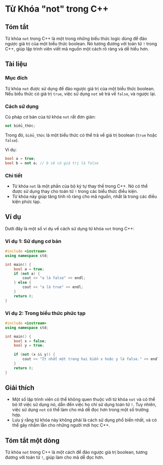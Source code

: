 <!--
Meta Description: # Từ Khóa "not" trong C++ ## Tóm tắt Từ khóa `not` trong C++ là một trong những biểu thức logic dùng để đảo ngược giá trị của một biểu thức boolean. N...
Meta Keywords: not, trong, một, khóa, dụng
-->

# Từ Khóa "not" trong C++

## Tóm tắt
Từ khóa `not` trong C++ là một trong những biểu thức logic dùng để đảo ngược giá trị của một biểu thức boolean. Nó tương đương với toán tử `!` trong C++, giúp lập trình viên viết mã nguồn một cách rõ ràng và dễ hiểu hơn.

## Tài liệu
### Mục đích
Từ khóa `not` được sử dụng để đảo ngược giá trị của một biểu thức boolean. Nếu biểu thức có giá trị `true`, việc sử dụng `not` sẽ trả về `false`, và ngược lại.

### Cách sử dụng
Cú pháp cơ bản của từ khóa `not` rất đơn giản:
```cpp
not biểu_thức;
```
Trong đó, `biểu_thức` là một biểu thức có thể trả về giá trị boolean (`true` hoặc `false`). 

Ví dụ:
```cpp
bool a = true;
bool b = not a; // b sẽ có giá trị là false
```

### Chi tiết
- Từ khóa `not` là một phần của bộ ký tự thay thế trong C++. Nó có thể được sử dụng thay cho toán tử `!` trong các biểu thức điều kiện.
- Từ khóa này giúp tăng tính rõ ràng cho mã nguồn, nhất là trong các điều kiện phức tạp.

## Ví dụ
Dưới đây là một số ví dụ về cách sử dụng từ khóa `not` trong C++:

### Ví dụ 1: Sử dụng cơ bản
```cpp
#include <iostream>
using namespace std;

int main() {
    bool a = true;
    if (not a) {
        cout << "a là false" << endl;
    } else {
        cout << "a là true" << endl;
    }
    return 0;
}
```

### Ví dụ 2: Trong biểu thức phức tạp
```cpp
#include <iostream>
using namespace std;

int main() {
    bool x = false;
    bool y = true;
    
    if (not (x && y)) {
        cout << "Ít nhất một trong hai biến x hoặc y là false." << endl;
    }
    return 0;
}
```

## Giải thích
- Một số lập trình viên có thể không quen thuộc với từ khóa `not` và có thể bỏ lỡ việc sử dụng nó, dẫn đến việc họ chỉ sử dụng toán tử `!`. Tuy nhiên, việc sử dụng `not` có thể làm cho mã dễ đọc hơn trong một số trường hợp.
- Lưu ý rằng từ khóa này không phải là cách sử dụng phổ biến nhất, và có thể gây nhầm lẫn cho những người mới học C++.

## Tóm tắt một dòng
Từ khóa `not` trong C++ là một cách để đảo ngược giá trị boolean, tương đương với toán tử `!`, giúp làm cho mã dễ đọc hơn.